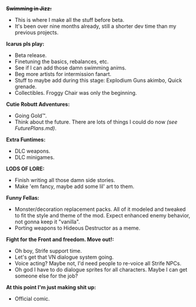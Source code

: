 ~~**Swimming in Jizz:**~~

 - This is where I make all the stuff before beta.
 - It's been over nine months already, still a shorter dev time than my previous projects.

**Icarus pls play:**

 - Beta release.
 - Finetuning the basics, rebalances, etc.
 - See if I can add those damn swimming anims.
 - Beg more artists for intermission fanart.
 - Stuff to maybe add during this stage: Explodium Guns akimbo, Quick grenade.
 - Collectibles. Froggy Chair was only the beginning.

**Cutie Robutt Adventures:**

 - Going Gold™.
 - Think about the future. There are lots of things I could do now *(see FuturePlans.md)*.

**Extra Funtimes:**

 - DLC weapons.
 - DLC minigames.

**LODS OF LORE:**

 - Finish writing all those damn side stories.
 - Make 'em fancy, maybe add some lil' art to them.

**Funny Fellas:**

 - Monster/decoration replacement packs. All of it modeled and tweaked to fit the style and theme of the mod. Expect enhanced enemy behavior, not gonna keep it "vanilla".
 - Porting weapons to Hideous Destructor as a meme.

**Fight for the Front and freedom. Move out!:**

 - Oh boy, Strife support time.
 - Let's get that VN dialogue system going.
 - Voice acting? Maybe not, I'd need people to re-voice all Strife NPCs.
 - Oh god I have to do dialogue sprites for all characters. Maybe I can get someone else for the job?

**At this point I'm just making shit up:**

 - Official comic.
